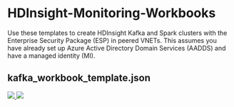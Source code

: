 # HDInsight-Monitoring-Workbooks

Use these templates to create HDInsight Kafka and Spark clusters with the Enterprise Security Package (ESP) in peered VNETs. This assumes you have already set up Azure Active Directory Domain Services (AADDS) and have a managed identity (MI).

## kafka_workbook_template.json

<a href="https://portal.azure.com/#create/Microsoft.Template/uri/https%3A%2F%2Fraw.githubusercontent.com%2Ftylerfox%2FHDInsight-Monitoring-Workbooks%2Fmaster%2Fkafka_workbook_template.json" target="_blank">
    <img src="http://azuredeploy.net/deploybutton.png"/>
</a>
<a href="http://armviz.io/#/?load=https%3A%2F%2Fraw.githubusercontent.com%2Ftylerfox%2FHDInsight-Monitoring-Workbooks%2Fmaster%2Fkafka_workbook_template.json" target="_blank">
    <img src="http://armviz.io/visualizebutton.png"/>
</a>